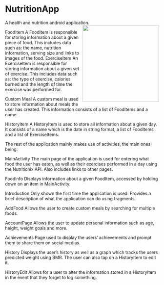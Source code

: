 # NutritionApp

A health and nutrition android application.
<img src="https://i.imgur.com/YIBS2Qp.gif" img align="right" width="250" />

FoodItem
A FoodItem is responsible for storing information about a given piece of food. This includes data 
such as: the name, nutrition information, serving size and links to images of the food.
ExerciseItem
An ExerciseItem is responsible for storing information about a given set of exercise. This includes 
data such as: the type of exercise, calories burned and the length of time the exercise was 
performed for.

Custom Meal
A custom meal is used to store information about meals the user has created. This information 
consists of a list of FoodItems and a name.

HistoryItem
A HistoryItem is used to store all information about a given day. It consists of a name which is the 
date in string format, a list of FoodItems and a list of ExerciseItems.

The rest of the application mainly makes use of activities, the main ones being:

MainActivity
The main page of the application is used for entering what food the user has eaten, as well as their 
exercises performed in a day using the Nutritionix API. Also includes links to other pages.

FoodInfo
Displays information about a given FoodItem, accessed by holding down on an item in MainActivity.

Introduction
Only shown the first time the application is used. Provides a brief description of what the application 
can do using fragments.

AddFood
Allows the user to create custom meals by searching for multiple foods.

AccountPage
Allows the user to update personal information such as age, height, weight goals and more.

Achievements
Page used to display the users’ achievements and prompt them to share them on social medias.

History
Displays the user’s history as well as a graph which tracks the users predicted weight using BMR. The 
user can also tap on a HistoryItem to edit it.

HistoryEdit
Allows for a user to alter the information stored in a HistoryItem in the event that they forget to log 
something.
